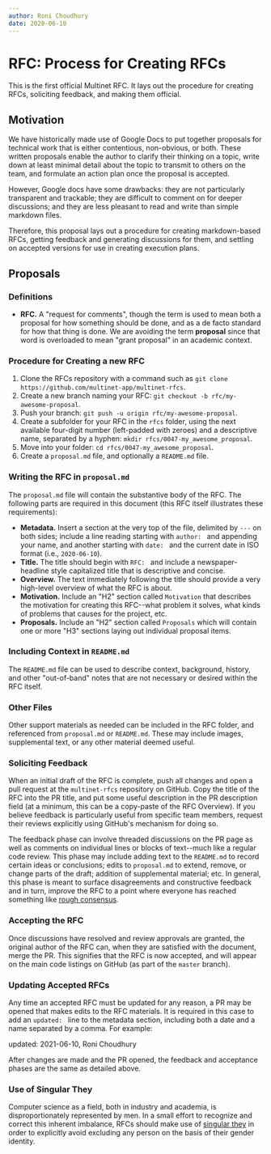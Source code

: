 ```yaml
---
author: Roni Choudhury
date: 2020-06-10
---
```


# RFC: Process for Creating RFCs

This is the first official Multinet RFC. It lays out the procedure for creating
RFCs, soliciting feedback, and making them official.

## Motivation

We have historically made use of Google Docs to put together proposals for
technical work that is either contentious, non-obvious, or both. These written
proposals enable the author to clarify their thinking on a topic, write down at
least minimal detail about the topic to transmit to others on the team, and
formulate an action plan once the proposal is accepted.

However, Google docs have some drawbacks: they are not particularly transparent
and trackable; they are difficult to comment on for deeper discussions; and they
are less pleasant to read and write than simple markdown files.

Therefore, this proposal lays out a procedure for creating markdown-based RFCs,
getting feedback and generating discussions for them, and settling on accepted
versions for use in creating execution plans.

## Proposals

### Definitions

- **RFC.** A "request for comments", though the term is used to mean both a
  proposal for how something should be done, and as a de facto standard for how
  that thing is done. We are avoiding the term **proposal** since that word is
  overloaded to mean "grant proposal" in an academic context.

### Procedure for Creating a new RFC

1. Clone the RFCs repository with a command such as `git clone https://github.com/multinet-app/multinet-rfcs`.
2. Create a new branch naming your RFC: `git checkout -b rfc/my-awesome-proposal`.
3. Push your branch: `git push -u origin rfc/my-awesome-proposal`.
4. Create a subfolder for your RFC in the `rfcs` folder, using the next
   available four-digit number (left-padded with zeroes) and a descriptive name,
   separated by a hyphen: `mkdir rfcs/0047-my_awesome_proposal`.
5. Move into your folder: `cd rfcs/0047-my_awesome_proposal`.
6. Create a `proposal.md` file, and optionally a `README.md` file.

### Writing the RFC in `proposal.md`

The `proposal.md` file will contain the substantive body of the RFC. The
following parts are required in this document (this RFC itself illustrates these
requirements):

- **Metadata.** Insert a section at the very top of the file, delimited by `---`
  on both sides; include a line reading starting with `author: ` and appending
  your name, and another starting with `date: ` and the current date in ISO format
  (i.e., `2020-06-10`).
- **Title.** The title should begin with `RFC: ` and include a
  newspaper-headline style capitalized title that is descriptive and concise.
- **Overview.** The text immediately following the title should provide a very
  high-level overview of what the RFC is about.
- **Motivation.** Include an "H2" section called `Motivation` that describes the
  motivation for creating this RFC--what problem it solves, what kinds of
  problems that causes for the project, etc.
- **Proposals.** Include an "H2" section called `Proposals` which will contain
  one or more "H3" sections laying out individual proposal items.

### Including Context in `README.md`

The `README.md` file can be used to describe context, background, history, and
other "out-of-band" notes that are not necessary or desired within the RFC
itself.

### Other Files

Other support materials as needed can be included in the RFC folder, and
referenced from `proposal.md` or `README.md`. These may include images,
supplemental text, or any other material deemed useful.

### Soliciting Feedback

When an initial draft of the RFC is complete, push all changes and open a pull
request at the `multinet-rfcs` repository on GitHub. Copy the title of the RFC
into the PR title, and put some useful description in the PR description field
(at a minimum, this can be a copy-paste of the RFC Overview). If you believe
feedback is particularly useful from specific team members, request their
reviews explicitly using GitHub's mechanism for doing so.

The feedback phase can involve threaded discussions on the PR page as well as
comments on individual lines or blocks of text--much like a regular code review.
This phase may include adding text to the `README.md` to record certain ideas or
conclusions; edits to `proposal.md` to extend, remove, or change parts of the
draft; addition of supplemental material; etc. In general, this phase is meant
to surface disagreements and constructive feedback and in turn, improve the RFC
to a point where everyone has reached something like [rough
consensus](https://tools.ietf.org/html/rfc7282).

### Accepting the RFC

Once discussions have resolved and review approvals are granted, the original
author of the RFC can, when they are satisfied with the document, merge the PR.
This signifies that the RFC is now accepted, and will appear on the main code
listings on GitHub (as part of the `master` branch).

### Updating Accepted RFCs

Any time an accepted RFC must be updated for any reason, a PR may be opened that
makes edits to the RFC materials. It is required in this case to add an
`updated: ` line to the metadata section, including both a date and a name
separated by a comma. For example:

   updated: 2021-06-10, Roni Choudhury

After changes are made and the PR opened, the feedback and acceptance phases are
the same as detailed above.

### Use of Singular They

Computer science as a field, both in industry and academia, is
disproportionately represented by men. In a small effort to recognize and
correct this inherent imbalance, RFCs should make use of [singular
they](https://en.wikipedia.org/wiki/Singular_they) in order to explicitly avoid
excluding any person on the basis of their gender identity.
